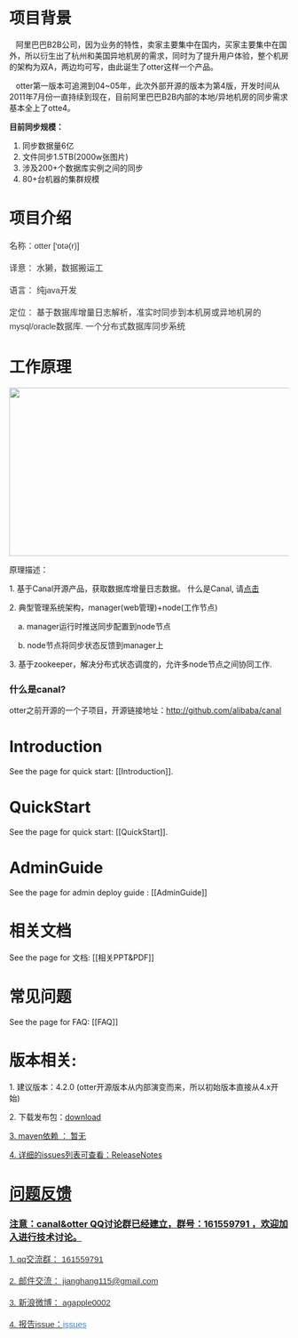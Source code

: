 <div class="blog_content">
    <div class="iteye-blog-content-contain" style="font-size: 14px;">
<h1>项目背景</h1>
<p style="font-size: 14px;">
&nbsp;&nbsp;&nbsp;阿里巴巴B2B公司，因为业务的特性，卖家主要集中在国内，买家主要集中在国外，所以衍生出了杭州和美国异地机房的需求，同时为了提升用户体验，整个机房的架构为双A，两边均可写，由此诞生了otter这样一个产品。 </p>
<p style="font-size: 14px;">
&nbsp;&nbsp;&nbsp;otter第一版本可追溯到04~05年，此次外部开源的版本为第4版，开发时间从2011年7月份一直持续到现在，目前阿里巴巴B2B内部的本地/异地机房的同步需求基本全上了otte4。
</p>
<strong>目前同步规模：</strong>
<ol style="font-size: 14px;">
<li>同步数据量6亿</li>
<li>文件同步1.5TB(2000w张图片)</li>
<li>涉及200+个数据库实例之间的同步</li>
<li>80+台机器的集群规模</li>
</ol>

<h1>项目介绍</h1>
<p style="margin-top: 15px; margin-bottom: 15px; color: #333333; font-family: Helvetica, arial, freesans, clean, sans-serif; font-size: 15px; line-height: 25px;">名称：otter ['ɒtə(r)]</p>
<p style="margin-top: 15px; margin-bottom: 15px; color: #333333; font-family: Helvetica, arial, freesans, clean, sans-serif; font-size: 15px; line-height: 25px;">译意： 水獭，数据搬运工</p>
<p style="margin-top: 15px; margin-bottom: 15px; color: #333333; font-family: Helvetica, arial, freesans, clean, sans-serif; font-size: 15px; line-height: 25px;">语言： 纯java开发</p>
<p style="margin-top: 15px; margin-bottom: 15px; color: #333333; font-family: Helvetica, arial, freesans, clean, sans-serif; font-size: 15px; line-height: 25px;">定位： 基于数据库增量日志解析，准实时同步到本机房或异地机房的mysql/oracle数据库. 一个分布式数据库同步系统</p>
<p> </p>
<h1>工作原理</h1>
<p><img width="848" src="http://dl2.iteye.com/upload/attachment/0088/1189/d420ca14-2d80-3d55-8081-b9083606a801.jpg" height="303" alt=""></p>
<p>原理描述：</p>
<p>1.   基于Canal开源产品，获取数据库增量日志数据。 什么是Canal,  请<a href="https://github.com/alibaba/canal">点击</a></p>
<p>2.   典型管理系统架构，manager(web管理)+node(工作节点)</p>
<p>&nbsp;&nbsp;&nbsp;     a.  manager运行时推送同步配置到node节点</p>
<p>&nbsp;&nbsp;&nbsp;     b.  node节点将同步状态反馈到manager上</p>
<p>3.  基于zookeeper，解决分布式状态调度的，允许多node节点之间协同工作. </p>
<h3>什么是canal? </h3>
otter之前开源的一个子项目，开源链接地址：<a href="http://github.com/alibaba/canal">http://github.com/alibaba/canal</a>
<p> </p>
<h1>Introduction</h1>
<p>See the page for quick start: [[Introduction]].</p>
<h1>QuickStart</h1>
<p>See the page for quick start: [[QuickStart]].</p>
<p> </p>
<h1>AdminGuide</h1>
<p>See the page for admin deploy guide : [[AdminGuide]]</p>
<p> </p>
<h1>相关文档</h1>
<p>See the page for 文档: [[相关PPT&PDF]]</p>
<p> </p>
<h1>常见问题</h1>
<p>See the page for FAQ: [[FAQ]]</p>
<p> </p>

<h1>版本相关: </h1>
<p>1. 建议版本：4.2.0  (otter开源版本从内部演变而来，所以初始版本直接从4.x开始) </p>
<p>2. 下载发布包：<a href="https://github.com/agapple/otter_download">download</href> </p>
<p>3. maven依赖 ： 暂无 </p>
<p>4. 详细的issues列表可查看：<a href="http://alibaba.github.io/otter/release.html">ReleaseNotes</href> </p>


<p> </p>
<h1>问题反馈</h1>
<h3>注意：canal&otter QQ讨论群已经建立，群号：161559791 ，欢迎加入进行技术讨论。</h3>

<p>1.  <span style="color: #333333; font-family: Helvetica, arial, freesans, clean, sans-serif; font-size: 15px; line-height: 25px;">qq交流群： 161559791</span></p>
<p><span style="color: #333333; font-family: Helvetica, arial, freesans, clean, sans-serif; font-size: 15px; line-height: 25px;">2.  </span><span style="color: #333333; font-family: Helvetica, arial, freesans, clean, sans-serif; font-size: 15px; line-height: 25px;">邮件交流： jianghang115@gmail.com</span></p>
<p><span style="color: #333333; font-family: Helvetica, arial, freesans, clean, sans-serif; font-size: 15px; line-height: 25px;">3.  </span><span style="color: #333333; font-family: Helvetica, arial, freesans, clean, sans-serif; font-size: 15px; line-height: 25px;">新浪微博： agapple0002</span></p>
<p><span style="color: #333333; font-family: Helvetica, arial, freesans, clean, sans-serif; font-size: 15px; line-height: 25px;">4.  </span><span style="color: #333333; font-family: Helvetica, arial, freesans, clean, sans-serif; font-size: 15px; line-height: 25px;">报告issue：</span><a href="https://github.com/agapple/otter/issues" style="color: #4183c4; font-family: Helvetica, arial, freesans, clean, sans-serif; font-size: 15px; line-height: 25px;">issues</a></p>
<p> </p>
</div>